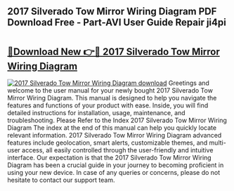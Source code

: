 ## 2017 Silverado Tow Mirror Wiring Diagram PDF Download Free - Part-AVI User Guide Repair ji4pi

# <h2><a href="http://dfhmr9.blite.top/?on=2017+Silverado+Tow+Mirror+Wiring+Diagram">🔗Download New 👉🔴 2017 Silverado Tow Mirror Wiring Diagram</a></h2>

[![2017 Silverado Tow Mirror Wiring Diagram download](https://i.imgur.com/lujVjoI.png)](http://dfhmr9.blite.top/?on=2017+Silverado+Tow+Mirror+Wiring+Diagram)
Greetings and welcome to the user manual for your newly bought 2017 Silverado Tow Mirror Wiring Diagram. This manual is designed to help you navigate the features and functions of your product with ease. Inside, you will find detailed instructions for installation, usage, maintenance, and troubleshooting. Please Refer to the Index 2017 Silverado Tow Mirror Wiring Diagram The index at the end of this manual can help you quickly locate relevant information. 2017 Silverado Tow Mirror Wiring Diagram advanced features include geolocation, smart alerts, customizable themes, and multi-user access, all easily controlled through the user-friendly and intuitive interface. Our expectation is that the 2017 Silverado Tow Mirror Wiring Diagram has been a crucial guide in your journey to becoming proficient in using your new device. In case of any queries or concerns, please do not hesitate to contact our support team.

